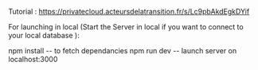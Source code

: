 Tutorial : https://privatecloud.acteursdelatransition.fr/s/Lc9pbAkdEgkDYif

For launching in local (Start the Server in local if you want to connect to your local database ):

npm install -- to fetch dependancies
npm run dev -- launch server on localhost:3000
